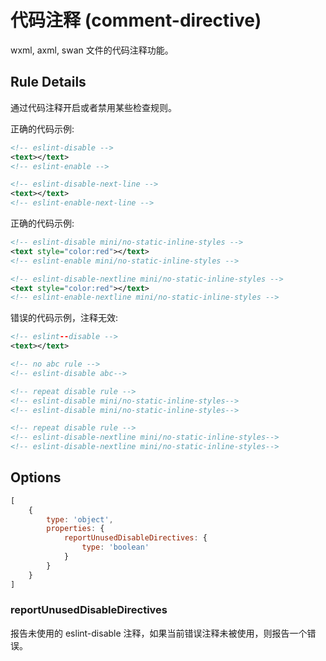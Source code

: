 # 代码注释 (comment-directive)

wxml, axml, swan 文件的代码注释功能。

## Rule Details

通过代码注释开启或者禁用某些检查规则。

正确的代码示例:

```xml
<!-- eslint-disable -->
<text></text>
<!-- eslint-enable -->

<!-- eslint-disable-next-line -->
<text></text>
<!-- eslint-enable-next-line -->
```

正确的代码示例:

```xml
<!-- eslint-disable mini/no-static-inline-styles -->
<text style="color:red"></text>
<!-- eslint-enable mini/no-static-inline-styles -->

<!-- eslint-disable-nextline mini/no-static-inline-styles -->
<text style="color:red"></text>
<!-- eslint-enable-nextline mini/no-static-inline-styles -->
```

错误的代码示例，注释无效:

```xml
<!-- eslint--disable -->
<text></text>

<!-- no abc rule -->
<!-- eslint-disable abc-->

<!-- repeat disable rule -->
<!-- eslint-disable mini/no-static-inline-styles-->
<!-- eslint-disable mini/no-static-inline-styles-->

<!-- repeat disable rule -->
<!-- eslint-disable-nextline mini/no-static-inline-styles-->
<!-- eslint-disable-nextline mini/no-static-inline-styles-->
```


## Options

```javascript
[
    {
        type: 'object',
        properties: {
            reportUnusedDisableDirectives: {
                type: 'boolean'
            }
        }
    }
]
```

### reportUnusedDisableDirectives

报告未使用的 eslint-disable 注释，如果当前错误注释未被使用，则报告一个错误。

